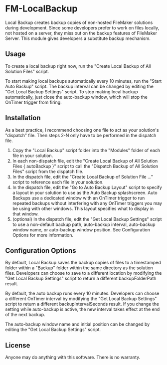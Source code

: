 # FM-LocalBackup

Local Backup creates backup copies of non-hosted FileMaker solutions during development. Since some developers prefer to work on files locally, not hosted on a server, they miss out on the backup features of FileMaker Server. This module gives developers a substitute backup mechanism.

## Usage

To create a local backup right now, run the "Create Local Backup of All Solution Files" script.

To start making local backups automatically every 10 minutes, run the "Start Auto Backup" script. The backup interval can be changed by editing the "Get Local Backup Settings" script. To stop making local backup automatically, just close the auto-backup window, which will stop the OnTimer trigger from firing.

## Installation

As a best practice, I recommend choosing one file to act as your solution's "dispatch" file. Then steps 2-N only have to be performed in the dispatch file.

1. Copy the "Local Backup" script folder into the "Modules" folder of each file in your solution.
2. In each non-dispatch file, edit the "Create Local Backup of All Solution Files { autoBackup }" script to call the "Dispatch Backup of All Solution Files" script from the dispatch file.
3. In the dispatch file, edit the "Create Local Backup of Solution File ..." script to reference each file in your solution.
4. In the dispatch file, edit the "Go to Auto Backup Layout" script to specify a layout in your solution to use as the Auto Backup splashscreen. Auto Backups use a dedicated window with an OnTimer trigger to run repeated backups without interfering with any OnTimer triggers you may be using with other windows. This layout specifies what to display in that window.
5. (optional) In the dispatch file, edit the "Get Local Backup Settings" script to use a non-default backup path, auto-backup interval, auto-backup window name, or auto-backup window position. See Configuration Options for more information.

## Configuration Options

By default, Local Backup saves the backup copies of files to a timestamped folder within a "Backup" folder within the same directory as the solution files. Developers can choose to save to a different location by modifying the "Get Local Backup Settings" script to return a different backupFolderPath result.

By default, the auto backup runs every 10 minutes. Developers can choose a different OnTimer interval by modifying the "Get Local Backup Settings" script to return a different backupIntervalSeconds result. If you change the setting while auto-backup is active, the new interval takes effect at the end of the next backup.

The auto-backup window name and initial position can be changed by editing the "Get Local Backup Settings" script.

## License

Anyone may do anything with this software. There is no warranty.